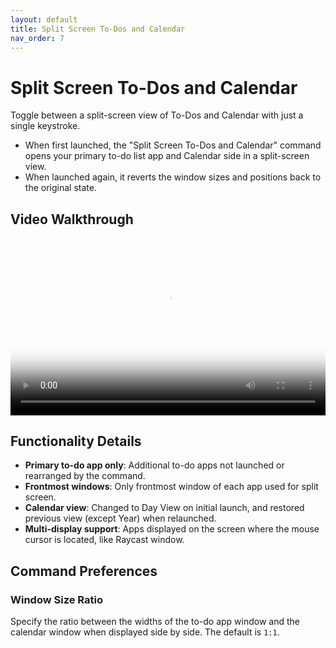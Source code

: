 ```yaml
---
layout: default
title: Split Screen To-Dos and Calendar
nav_order: 7
---
```


# Split Screen To-Dos and Calendar

Toggle between a split-screen view of To-Dos and Calendar with just a single keystroke.

- When first launched, the "Split Screen To-Dos and Calendar" command opens your primary to-do list app and Calendar side in a split-screen view.
- When launched again, it reverts the window sizes and positions back to the original state.

## Video Walkthrough

<div style="position: relative; padding-bottom: 56.25%; height: 0; overflow: hidden;">
  <video style="position: absolute; top: 0; left: 0; width: 100%; height: 100%;" src="assets/split-screen.mp4" title="Show Menu Bar Timer video walk-through" controls poster="assets/split-screen.png">
    Your browser does not support the video tag.
  </video>
</div>

## Functionality Details

- **Primary to-do app only**: Additional to-do apps not launched or rearranged by the command.
- **Frontmost windows**: Only frontmost window of each app used for split screen.
- **Calendar view**: Changed to Day View on initial launch, and restored previous view (except Year) when relaunched.
- **Multi-display support**: Apps displayed on the screen where the mouse cursor is located, like Raycast window.

## Command Preferences

### Window Size Ratio

Specify the ratio between the widths of the to-do app window and the calendar window when displayed side by side. The default is `1:1`.
